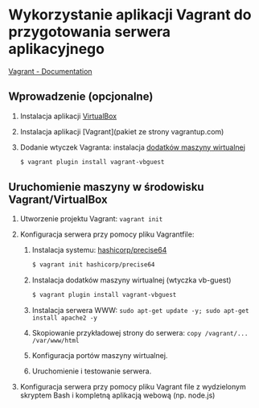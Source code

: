 # Wykorzystanie aplikacji Vagrant do przygotowania serwera aplikacyjnego

[Vagrant - Documentation](https://www.vagrantup.com/docs/index.html)

## Wprowadzenie (opcjonalne)

1. Instalacja aplikacji [VirtualBox](https://www.virtualbox.org/wiki/Linux_Downloads)

1. Instalacja aplikacji [Vagrant](pakiet ze strony vagrantup.com)

1. Dodanie wtyczek Vagranta: instalacja [dodatków maszyny wirtualnej](https://github.com/dotless-de/vagrant-vbguest)

   ```bash
   $ vagrant plugin install vagrant-vbguest
   ```

## Uruchomienie maszyny w środowisku Vagrant/VirtualBox

1. Utworzenie projektu Vagrant: `vagrant init`

1. Konfiguracja serwera przy pomocy pliku Vagrantfile:

   1. Instalacja systemu: [hashicorp/precise64](https://app.vagrantup.com/hashicorp/boxes/precise64)

      ```bash
      $ vagrant init hashicorp/precise64
      ```

   1. Instalacja dodatków maszyny wirtualnej (wtyczka vb-guest)

      ```bash
      $ vagrant plugin install vagrant-vbguest
      ```

   1. Instalacja serwera WWW: `sudo apt-get update -y; sudo apt-get install apache2 -y`

   1. Skopiowanie przykładowej strony do serwera: `copy /vagrant/...   /var/www/html`

   1. Konfiguracja portów maszyny wirtualnej.

   1. Uruchomienie i testowanie serwera.

1. Konfiguracja serwera przy pomocy pliku Vagrant file z wydzielonym skryptem Bash i kompletną aplikacją webową (np. node.js)
